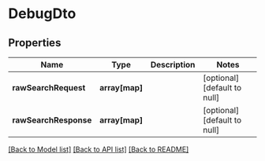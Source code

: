 # DebugDto

## Properties
Name | Type | Description | Notes
------------ | ------------- | ------------- | -------------
**rawSearchRequest** | **array[map]** |  | [optional] [default to null]
**rawSearchResponse** | **array[map]** |  | [optional] [default to null]

[[Back to Model list]](../README.md#documentation-for-models) [[Back to API list]](../README.md#documentation-for-api-endpoints) [[Back to README]](../README.md)


